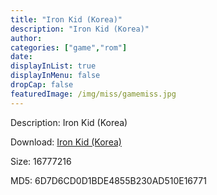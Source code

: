 ```yaml
---
title: "Iron Kid (Korea)"
description: "Iron Kid (Korea)"
author: 
categories: ["game","rom"]
date: 
displayInList: true
displayInMenu: false
dropCap: false
featuredImage: /img/miss/gamemiss.jpg
---
```


Description: Iron Kid (Korea)

Download: <a style="text-decoration:underline;" href="https://mega.nz/#!ffRmGKLT!gHYrdTKeboaCHQZyphemeLiFv2mIfyYZEBEsg-NBQt4" target = "_blank" rel = "nofollow" > Iron Kid (Korea)</a>

Size: 16777216

MD5: 6D7D6CD0D1BDE4855B230AD510E16771

